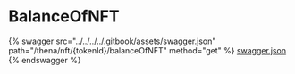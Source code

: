 # BalanceOfNFT

{% swagger src="../../../../.gitbook/assets/swagger.json" path="/thena/nft/{tokenId}/balanceOfNFT" method="get" %}
[swagger.json](../../../../.gitbook/assets/swagger.json)
{% endswagger %}
